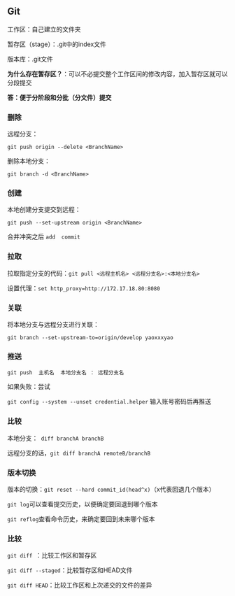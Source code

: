 ## Git

工作区：自己建立的文件夹

暂存区（stage）：.git中的index文件

版本库：.git文件

**为什么存在暂存区？**：可以不必提交整个工作区间的修改内容，加入暂存区就可以分段提交

**答：便于分阶段和分批（分文件）提交**

### 删除

远程分支：

```git push origin --delete <BranchName> ```

删除本地分支：

```git branch -d <BranchName> ```

### 创建

本地创建分支提交到远程：

```git push --set-upstream origin <BranchName>```

合并冲突之后 ```add  commit```

### 拉取

拉取指定分支的代码：```git pull <远程主机名> <远程分支名>:<本地分支名> ```

设置代理：```set http_proxy=http://172.17.18.80:8080```

### 关联

将本地分支与远程分支进行关联：

 ```git branch --set-upstream-to=origin/develop yaoxxxyao```

### 推送

```git push  主机名  本地分支名 ： 远程分支名```

如果失败：尝试

```git config --system --unset credential.helper``` 输入账号密码后再推送

### 比较

本地分支：``` diff branchA branchB```

远程分支的话，```git diff branchA remoteB/branchB```

### 版本切换

版本的切换：```git reset --hard commit_id(head^x)```（x代表回退几个版本）

```git log```可以查看提交历史，以便确定要回退到哪个版本

```git reflog```查看命令历史，来确定要回到未来哪个版本

### 比较

```git diff ```：比较工作区和暂存区

```git diff --staged```：比较暂存区和HEAD文件

```git diff HEAD```：比较工作区和上次递交的文件的差异